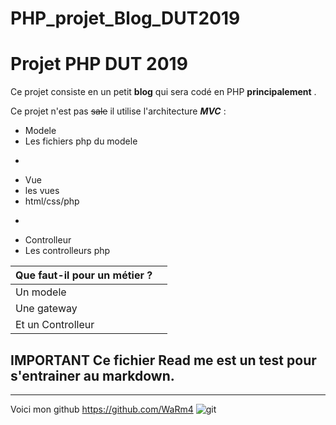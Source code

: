 # PHP_projet_Blog_DUT2019
Projet PHP DUT 2019
===================
Ce projet consiste en un petit **blog** qui sera codé en PHP __principalement__ .

Ce projet n'est pas ~~sale~~ il utilise l'architecture ***MVC*** :

+ Modele
+ Les fichiers php du modele
-
+ Vue
+ les vues
+ html/css/php
-
+ Controlleur
+ Les controlleurs php

|Que faut-il pour un métier ? |      |
|-----------------------------|------|
|Un modele                    |      |
|Une gateway                  |      |
|Et un Controlleur            |      |

## IMPORTANT Ce fichier Read me est un test pour s'entrainer au markdown.

-------------------------------------------------------------------------

Voici mon github https://github.com/WaRm4 ![git](https://www.google.com/url?sa=i&source=images&cd=&cad=rja&uact=8&ved=2ahUKEwjk7LWRjqTmAhVpBWMBHc2VAXAQjRx6BAgBEAQ&url=%2Furl%3Fsa%3Di%26source%3Dimages%26cd%3D%26ved%3D2ahUKEwiytIeti6TmAhUrAGMBHfG_BJ0QjRx6BAgBEAQ%26url%3Dhttps%253A%252F%252Ficon-icons.com%252Ffr%252Ficone%252Fgithub-1%252F70954%26psig%3DAOvVaw3-M0dr_HikgkcqXPNq1Q8O%26ust%3D1575827018833289&psig=AOvVaw3-M0dr_HikgkcqXPNq1Q8O&ust=1575827018833289)
  


